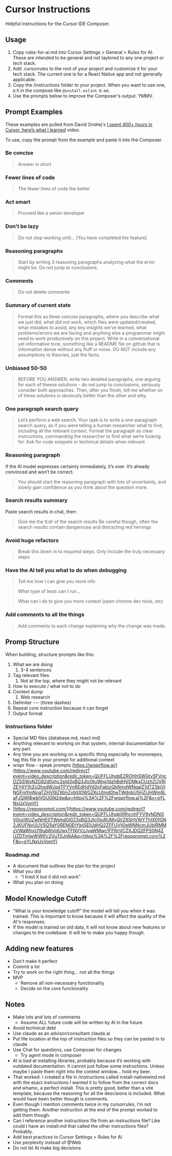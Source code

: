 # Cursor Instructions

Helpful instructions for the Cursor IDE Composer.

## Usage

1. Copy rules-for-ai.md into Cursor Settings > General > Rules for AI. These are intended to be general and not taylored to any one project or tech stack.
2. Add .cursorrules to the root of your project and customize it for your tech stack. The current one is for a React Native app and not generally applicable.
3. Copy the /instructions folder to your project. When you want to use one, `@` it in the compose like `@install-eslint-8.md`.
4. Use the prompts below to improve the Composer's output. YMMV.

## Prompt Examples

These examples are pulled from David Ondrej's [I spent 400+ hours in Cursor, here’s what I learned](https://www.youtube.com/watch?v=gYLNxUxVomY&list=LL&index=1) video.

To use, copy the prompt from the example and paste it into the Composer.

### Be concise

> Answer in short

### Fewer lines of code

> The fewer lines of code the better

### Act smart

> Proceed like a senior developer

### Don't be lazy

> Do not stop working until… [You have completed the feature]

### Reasoning paragraphs

> Start by writing 3 reasoning paragraphs analyzing what the error might be. Do not jump to conclusions.

### Comments

> Do not delete comments

### Summary of current state

> Format this as three concise paragraphs, where you describe what we just did, what did not work, which files were updated/created, what mistakes to avoid, any key insights we’ve learned, what problems/errors we are facing and anything else a programmer might need to work productively on this project.
> Write in a conversational yet informative tone, something like a README file on github that is information dense without any fluff or noise. DO NOT include any assumptions ro theories, just the facts.

### Unbiased 50-50

> BEFORE YOU ANSWER, write two detailed paragraphs, one arguing for each of theese solutions - do not jump to conclusions, seriously consider both approaches.
> Then, after you finish, tell me whether on of these solutions is obviously better than the other and why.

### One paragraph search query

> Let’s perform a web search. Your task is to write a one-paragraph search query, as if you were telling a human researcher what to find, including all the relevant context. Format the paragraph as clear instructions, commanding the researcher to find what we’re looking for. Ask for code snippets or technical details when relevant.

### Reasoning paragraph

If the AI model expresses certainty immediately, it’s over. It’s already convinced and won’t be correct.

> You should start the reasoning paragraph with lots of uncertainty, and slowly gain confidence as you think about the question more.

### Search results summary

Paste search results in chat, then:

> Give me the tl;dr of the search results
> Be careful though, often the search results contain dangerouse and distracting red herrings

### Avoid huge refactors

> Break this down in to required steps.
> Only include the truly necessary steps

### Have the AI tell you what to do when debugging

> Tell me how I can give you more info

> What type of tests can I run…

> What can I do to give you more context (open chrome dev tools, etc)

### Add comments to all the things

> Add comments to each change explaining why the change was made.

## Promp Structure

When building, structure prompts like this:

1. What we are doing
   1. 3-4 sentences
2. Tag relevant files
   1. Not at the top, where they might not be relevant
3. How to execute / what not to do
4. Context dump
   1. Web research
5. Delimiter --- (three dashes)
6. Repeat core instruction because it can forget
7. Output format

### Instructions folder

* Special MD files (database.md, react.md)
* Anything relevant to working on that system, internal documentation for any part
* Any time you are working on a specific thing especially for monorepos, tag this file in your prompt for additional context
* wispr flow - speak prompts [https://wisprflow.ai/](https://www.youtube.com/redirect?event=video_description&redir_token=QUFFLUhqbEZROHhSWGtvSFVncDZSSWxNZG82d0xhc2pId3xBQ3Jtc0tuWng1dzhBdHVDMkxCUzhZUVRlZEY4Y1h2U2hsdWJqdTFYVnREdHdYd2pFaktzQkNmdWNqalZ1dTZ3bjVlNGFmYmNnaTZHVl9ZWmZvbXI0WGZKcUtmd0twTWdnbU5HZlJHWm9LaFJQWl8wblVGUGN2dw&q=https%3A%2F%2Fwisprflow.ai%2F&v=gYLNxUxVomY)
* [https://repoprompt.com/](https://www.youtube.com/redirect?event=video_description&redir_token=QUFFLUhqbXRhcnhFYV9yNDNGV0ozWUZwNHE0TWphdGl0Z3xBQ3Jtc0tuRUMyQVZ6SHVWYThIX01GN2JKUFNvUUV5Q1laY0REN0EtYlpjSElUdHQ2ZFFUVjI0eWNNcmJUblRMMzVWaWhxU19ubWxldUwxTFNVVzJyaWMwc1FFRnVCZXJDQ2FPS0N4ZUZDTmlwWWlFc2VuT0JnNA&q=https%3A%2F%2Frepoprompt.com%2F&v=gYLNxUxVomY)

### Roadmap.md

* A document that outlines the plan for the project
* What you did
  * “I tried X but it did not work”
* What you plan on doing

## Model Knowledge Cutoff

* “What is your knowledge cutoff” the model will tell you when it was trained. This is important to know because it will affect the quality of the AI's responses.
* If the model is trained on old data, it will not know about new features or changes to the codebase. It will lie to make you happy though.

## Adding new features

* Don’t make it perfect
* Commit a lot
* Try to work on the right thing… not all the things
* MVP
  * Remove all non-necessary functionality
  * Decide on the core functionality

## Notes

* Make lots and lots of comments
  * Assume ALL future code will be written by AI in the future
* Avoid technical debt
* Use claude as an advisor/consultant claude.ai
* Put file location at the top of instruction files so they can be pasted in to claude
* Use Chat for questions, use Composer for changes
  * Try agent mode in composer
* AI is bad at installing libraries, probably because it’s working with outdated documentation. It cannot just follow some instructions. Unless maybe I paste them right into the context window… hold my beer.
* That worked. I created a file in /instructions called install-nativewind.md with the exact instructions I wanted it to follow from the correct docs and whamo, a perfect install. This is pretty good, better than a vite template, because the reasoning for all the descisions is included. What would have been better though is comments.
* Even though I mention comments twice in my cursorrules, I’m not getting them. Another instruction at the end of the prompt worked to add them though.
* Can I reference another instructions file from an instructions file? Like could I have an install.md that called the other instructions files? Probably.
* Add best practices to Cursor Settings > Rules for AI
* Use perplexity instead of @Web
* Do not let AI make big decisions
